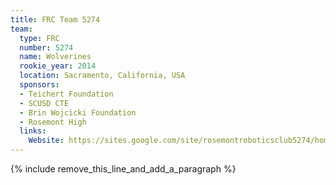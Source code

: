 ```yaml
---
title: FRC Team 5274
team:
  type: FRC
  number: 5274
  name: Wolverines
  rookie_year: 2014
  location: Sacramento, California, USA
  sponsors:
  - Teichert Foundation
  - SCUSD CTE
  - Brin Wojcicki Foundation
  - Rosemont High
  links:
    Website: https://sites.google.com/site/rosemontroboticsclub5274/home
---
```


{% include remove_this_line_and_add_a_paragraph %}